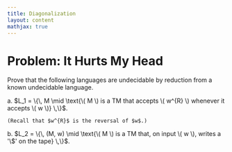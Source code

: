 ```yaml
---
title: Diagonalization
layout: content
mathjax: true
---
```


# Problem: It Hurts My Head

Prove that the following languages are undecidable by reduction from a known undecidable language.

a.  $L_1 = \{\, M \mid \text{\( M \) is a TM that accepts \( w^{R} \) whenever it accepts \( w \)} \,\}$.

    (Recall that $w^{R}$ is the reversal of $w$.)
b.  $L_2 = \{\, (M, w) \mid \text{\( M \) is a TM that, on input \( w \), writes a '\$' on the tape} \,\}$.
